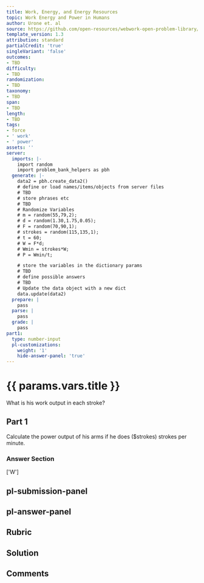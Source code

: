 ```yaml
---
title: Work, Energy, and Energy Resources
topic: Work Energy and Power in Humans
author: Urone et. al
source: https://github.com/open-resources/webwork-open-problem-library/tree/master/Contrib/BrockPhysics/College_Physics_Urone/7.Work_Energy_and_Energy_Resources/7-08.Work_Energy_and_Power_in_Humans/NU_U17_07_08_013.pg
template_version: 1.3
attribution: standard
partialCredit: 'true'
singleVariant: 'false'
outcomes:
- TBD
difficulty:
- TBD
randomization:
- TBD
taxonomy:
- TBD
span:
- TBD
length:
- TBD
tags:
- force
- ' work'
- ' power'
assets: ''
server:
  imports: |-
    import random
    import problem_bank_helpers as pbh
  generate: |-
    data2 = pbh.create_data2()
    # define or load names/items/objects from server files
    # TBD
    # store phrases etc
    # TBD
    # Randomize Variables
    # m = random(55,79,2);
    # d = random(1.30,1.75,0.05);
    # F = random(70,90,1);
    # strokes = random(115,135,1);
    # t = 60;
    # W = F*d;
    # Wmin = strokes*W;
    # P = Wmin/t;

    # store the variables in the dictionary params
    # TBD
    # define possible answers
    # TBD
    # Update the data object with a new dict
    data.update(data2)
  prepare: |
    pass
  parse: |
    pass
  grade: |
    pass
part1:
  type: number-input
  pl-customizations:
    weight: '1'
    hide-answer-panel: 'true'
---
```


# {{ params.vars.title }} 


What is his work output in each stroke?

## Part 1 
Calculate the power output of his arms if he does ($strokes) strokes per minute. 


 ### Answer Section
['W']

## pl-submission-panel 


## pl-answer-panel 


## Rubric 


## Solution 


## Comments 


